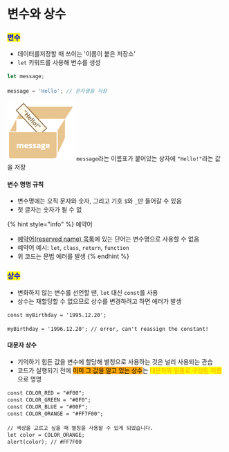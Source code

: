 # 변수와 상수

### <mark style="color:blue;">변수</mark>

* 데이터를저장할 때 쓰이는 '이름이 붙은 저장소'
* `let` 키워드를 사용해 변수를 생성  &#x20;

```jsx
let message;

message = 'Hello'; // 문자열을 저장
```

![](<../../.gitbook/assets/image (2) (1).png>) `message`라는 이름표가 붙어있는 상자에 `"Hello!"`라는 값을 저장



#### 변수 명명 규칙

* 변수명에는 오직 문자와 숫자, 그리고 기호 `$`와 `_`만 들어갈 수 있음
* 첫 글자는 숫자가 될 수 없

{% hint style="info" %}
예약어

* [예약어(reserved name) 목록](https://developer.mozilla.org/en-US/docs/Web/JavaScript/Reference/Lexical\_grammar#Keywords)에 있는 단어는 변수명으로 사용할 수 없음
* 예약어 예시: `let`, `class`, `return`, `function`
* 위 코드는 문법 에러를 발생
{% endhint %}



### <mark style="color:blue;">상수</mark>

* 변화하지 않는 변수를 선언할 땐, `let` 대신 `const`를 사용
* 상수는 재할당할 수 없으므로 상수를 변경하려고 하면 에러가 발생

```
const myBirthday = '1995.12.20';

myBirthday = '1996.12.20'; // error, can't reassign the constant!
```



#### 대문자 상수&#x20;

* 기억하기 힘든 값을 변수에 할당해 별칭으로 사용하는 것은 널리 사용되는 관습
* 코드가 실행되기 전에 <mark style="background-color:orange;">이미 그 값을 알고 있는 상수</mark>는 <mark style="color:orange;">대문자와 밑줄로 구성된 이름</mark>으로 명명

```
const COLOR_RED = "#F00";
const COLOR_GREEN = "#0F0";
const COLOR_BLUE = "#00F";
const COLOR_ORANGE = "#FF7F00";

// 색상을 고르고 싶을 때 별칭을 사용할 수 있게 되었습니다.
let color = COLOR_ORANGE;
alert(color); // #FF7F00
```



